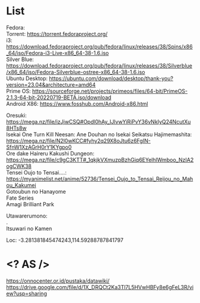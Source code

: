 # List

Fedora: \
Torrent: https://torrent.fedoraproject.org/ \
i3: https://download.fedoraproject.org/pub/fedora/linux/releases/38/Spins/x86_64/iso/Fedora-i3-Live-x86_64-38-1.6.iso \
Silver Blue: https://download.fedoraproject.org/pub/fedora/linux/releases/38/Silverblue/x86_64/iso/Fedora-Silverblue-ostree-x86_64-38-1.6.iso \
Ubuntu Desktop: https://ubuntu.com/download/desktop/thank-you?version=23.04&architecture=amd64 \
Prime OS: https://sourceforge.net/projects/primeos/files/64-bit/PrimeOS-2.1.3-64-bit-20220719-BETA.iso/download \
Android X86: https://www.fosshub.com/Android-x86.html



Oresuki: https://mega.nz/file/izJjwCSQ#Opdl0hAy_IJlvwYiRiPvY36vNkIyQ24NcutXu8HTs8w \
Isekai One Turn Kill Neesan: Ane Douhan no Isekai Seikatsu Hajimemashita: https://mega.nz/file/N2l0wKCC#fyhy2q29X8oJtu6z6FgIN-SfnW1XzAGrH0rY1KYgpo0 \
Ore dake Haireru Kakushi Dungeon: https://mega.nz/file/c9gC3KTT#_1qkjkVXmuzpBzhGiq6EYelhlWmboo_NzIA2ogCWK38 \
Tensei Oujo to Tensai....: https://myanimelist.net/anime/52736/Tensei_Oujo_to_Tensai_Reijou_no_Mahou_Kakumei \
Gotoubun no Hanayome \
Fate Series \
Amagi Brilliant Park


Utawarerumono: \
. \
Itsuwari no Kamen




Loc: -3.281381845474243,114.59288787841797 

# <? AS />

https://onnocenter.or.id/pustaka/datawiki/ \
https://drive.google.com/file/d/1X_DRQCt2Ka3Tl7L5HVwHBFy8e6gFeL3R/view?usp=sharing 
